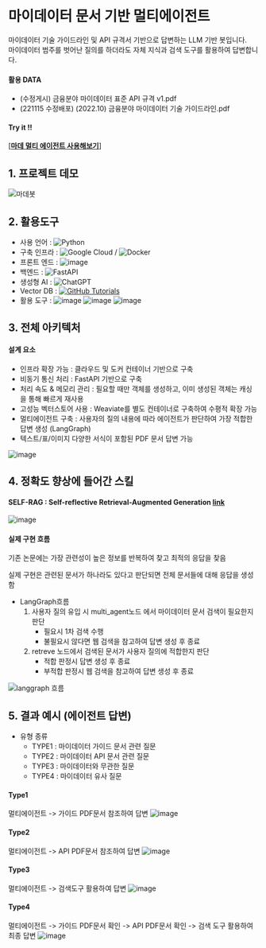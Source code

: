 # 마이데이터 문서 기반 멀티에이전트

마이데이터 기술 가이드라인 및 API 규격서 기반으로 답변하는 LLM 기반 봇입니다.<br>
마이데이터 범주를 벗어난 질의를 하더라도 자체 지식과 검색 도구를 활용하여 답변합니다.

#### **활용 DATA**

- (수정게시) 금융분야 마이데이터 표준 API 규격 v1.pdf
- (221115 수정배포) (2022.10) 금융분야 마이데이터 기술 가이드라인.pdf

#### Try it !!

[[**마데 멀티 에이전트 사용해보기**](http://35.209.240.229:8501/)]

## 1. 프로젝트 데모
![마데봇](https://github.com/user-attachments/assets/99af1abc-39f0-452f-9afa-ed5a8dd1770f)


## 2. 활용도구

- 사용 언어 : ![Python](https://img.shields.io/badge/python-3670A0?style=for-the-badge&logo=python&logoColor=ffdd54)
- 구축 인프라 : ![Google Cloud](https://img.shields.io/badge/GoogleCloud-%234285F4.svg?style=for-the-badge&logo=google-cloud&logoColor=white) /  ![Docker](https://img.shields.io/badge/docker-%230db7ed.svg?style=for-the-badge&logo=docker&logoColor=white)
- 프론트 엔드 : ![image](https://github.com/user-attachments/assets/a7a6c14c-906b-4b9d-8660-f4ea04f16f2b)
- 백엔드 : ![FastAPI](https://img.shields.io/badge/FastAPI-005571?style=for-the-badge&logo=fastapi)
- 생성형 AI : ![ChatGPT](https://img.shields.io/badge/chatGPT-74aa9c?style=for-the-badge&logo=openai&logoColor=white)
- Vector DB : [![GitHub Tutorials](https://img.shields.io/badge/Weaviate_Tutorials-green)](https://github.com/weaviate-tutorials/)
- 활용 도구 : ![image](https://github.com/user-attachments/assets/4c6bfd37-de2d-41f3-8964-bd703a23b47f)
 ![image](https://github.com/user-attachments/assets/a68e61aa-b5c6-4f04-a76f-c522e850f8f3) ![image](https://github.com/user-attachments/assets/4ac0853d-42f2-40d6-a1a4-4b60ab0fc86a)







## 3. 전체 아키텍처
#### 설계 요소
- 인프라 확장 가능 : 클라우드 및 도커 컨테이너 기반으로 구축
- 비동기 통신 처리 : FastAPI 기반으로 구축
- 처리 속도 & 메모리 관리 : 필요할 때만 객체를 생성하고, 이미 생성된 객체는 캐싱을 통해 빠르게 재사용
- 고성능 벡터스토어 사용 : Weaviate를 별도 컨테이너로 구축하여 수평적 확장 가능
- 멀티에이전트 구축 : 사용자의 질의 내용에 따라 에이전트가 판단하여 가장 적합한 답변 생성 (LangGraph)
- 텍스트/표/이미지 다양한 서식이 포함된 PDF 문서 답변 가능
  
![image](https://github.com/user-attachments/assets/5d525816-1237-41f3-9666-a5a7aa514d8f)




## 4. 정확도 향상에 들어간 스킬
#### SELF-RAG : Self-reflective Retrieval-Augmented Generation [link](https://arxiv.org/pdf/2310.11511)
![image](https://github.com/user-attachments/assets/9daee482-72e6-4429-8109-75eb86e151be)

#### 실제 구현 흐름

기존 논문에는 가장 관련성이 높은 정보를 반복하여 찾고 최적의 응답을 찾음

실제 구현은 관련된 문서가 하나라도 있다고 판단되면 전체 문서들에 대해 응답을 생성함

- LangGraph흐름
  1. 사용자 질의 유입 시 multi_agent노드 에서 마이데이터 문서 검색이 필요한지 판단
     - 필요시 1차 검색 수행
     - 불필요시 않다면 웹 검색을 참고하여 답변 생성 후 종료
  2. retreve 노드에서 검색된 문서가 사용자 질의에 적합한지 판단
     - 적합 판정시 답변 생성 후 종료
     - 부적합 판정시 웹 검색을 참고하여 답변 생성 후 종료
       
![langgraph 흐름](https://github.com/user-attachments/assets/3edc6433-219f-495d-894d-051f9e3ae54f)

## 5. 결과 예시 (에이전트 답변)

- 유형 종류
  - TYPE1 : 마이데이터 가이드 문서 관련 질문
  - TYPE2 : 마이데이터 API 문서 관련 질문
  - TYPE3 : 마이데이터와 무관한 질문
  - TYPE4 : 마이데이터 유사 질문

#### **Type1**
멀티에이전트 -> 가이드 PDF문서 참조하여 답변
![image](https://github.com/user-attachments/assets/e8efca6b-2e99-472d-ba27-282fe859832a)

#### **Type2**
멀티에이전트 -> API PDF문서 참조하여 답변
![image](https://github.com/user-attachments/assets/5859ae4f-4845-4aac-bc0a-c4ede7f62f9f)

#### **Type3**
멀티에이전트 -> 검색도구 활용하여 답변
![image](https://github.com/user-attachments/assets/c45e97b2-b1e1-49ad-be62-06f242598555)

#### **Type4**
멀티에이전트 -> 가이드 PDF문서 확인 -> API PDF문서 확인 -> 검색 도구 활용하여 최종 답변
![image](https://github.com/user-attachments/assets/b3416df7-c73e-436f-8b5a-60c542c8c22a)





